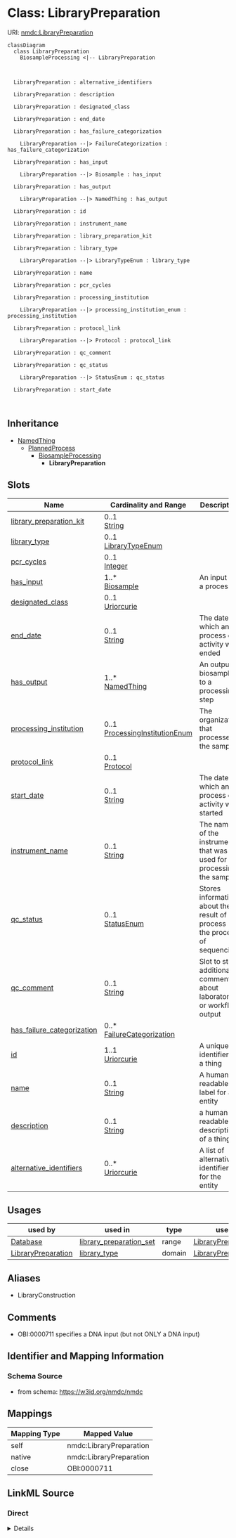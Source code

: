 # Class: LibraryPreparation



URI: [nmdc:LibraryPreparation](https://w3id.org/nmdc/LibraryPreparation)















```mermaid
classDiagram
  class LibraryPreparation
    BiosampleProcessing <|-- LibraryPreparation
    
    
    
  LibraryPreparation : alternative_identifiers
    
  LibraryPreparation : description
    
  LibraryPreparation : designated_class
    
  LibraryPreparation : end_date
    
  LibraryPreparation : has_failure_categorization
    
    LibraryPreparation --|> FailureCategorization : has_failure_categorization
    
  LibraryPreparation : has_input
    
    LibraryPreparation --|> Biosample : has_input
    
  LibraryPreparation : has_output
    
    LibraryPreparation --|> NamedThing : has_output
    
  LibraryPreparation : id
    
  LibraryPreparation : instrument_name
    
  LibraryPreparation : library_preparation_kit
    
  LibraryPreparation : library_type
    
    LibraryPreparation --|> LibraryTypeEnum : library_type
    
  LibraryPreparation : name
    
  LibraryPreparation : pcr_cycles
    
  LibraryPreparation : processing_institution
    
    LibraryPreparation --|> processing_institution_enum : processing_institution
    
  LibraryPreparation : protocol_link
    
    LibraryPreparation --|> Protocol : protocol_link
    
  LibraryPreparation : qc_comment
    
  LibraryPreparation : qc_status
    
    LibraryPreparation --|> StatusEnum : qc_status
    
  LibraryPreparation : start_date
    
  

```






## Inheritance
* [NamedThing](NamedThing.md)
    * [PlannedProcess](PlannedProcess.md)
        * [BiosampleProcessing](BiosampleProcessing.md)
            * **LibraryPreparation**



## Slots

| Name | Cardinality and Range | Description | Inheritance |
| ---  | --- | --- | --- |
| [library_preparation_kit](library_preparation_kit.md) | 0..1 <br/> [String](String.md) |  | direct |
| [library_type](library_type.md) | 0..1 <br/> [LibraryTypeEnum](LibraryTypeEnum.md) |  | direct |
| [pcr_cycles](pcr_cycles.md) | 0..1 <br/> [Integer](Integer.md) |  | direct |
| [has_input](has_input.md) | 1..* <br/> [Biosample](Biosample.md) | An input to a process | [BiosampleProcessing](BiosampleProcessing.md), [PlannedProcess](PlannedProcess.md) |
| [designated_class](designated_class.md) | 0..1 <br/> [Uriorcurie](Uriorcurie.md) |  | [PlannedProcess](PlannedProcess.md) |
| [end_date](end_date.md) | 0..1 <br/> [String](String.md) | The date on which any process or activity was ended | [PlannedProcess](PlannedProcess.md) |
| [has_output](has_output.md) | 1..* <br/> [NamedThing](NamedThing.md) | An output biosample to a processing step | [PlannedProcess](PlannedProcess.md) |
| [processing_institution](processing_institution.md) | 0..1 <br/> [ProcessingInstitutionEnum](ProcessingInstitutionEnum.md) | The organization that processed the sample | [PlannedProcess](PlannedProcess.md) |
| [protocol_link](protocol_link.md) | 0..1 <br/> [Protocol](Protocol.md) |  | [PlannedProcess](PlannedProcess.md) |
| [start_date](start_date.md) | 0..1 <br/> [String](String.md) | The date on which any process or activity was started | [PlannedProcess](PlannedProcess.md) |
| [instrument_name](instrument_name.md) | 0..1 <br/> [String](String.md) | The name of the instrument that was used for processing the sample | [PlannedProcess](PlannedProcess.md) |
| [qc_status](qc_status.md) | 0..1 <br/> [StatusEnum](StatusEnum.md) | Stores information about the result of a process (ie the process of sequencin... | [PlannedProcess](PlannedProcess.md) |
| [qc_comment](qc_comment.md) | 0..1 <br/> [String](String.md) | Slot to store additional comments about laboratory or workflow output | [PlannedProcess](PlannedProcess.md) |
| [has_failure_categorization](has_failure_categorization.md) | 0..* <br/> [FailureCategorization](FailureCategorization.md) |  | [PlannedProcess](PlannedProcess.md) |
| [id](id.md) | 1..1 <br/> [Uriorcurie](Uriorcurie.md) | A unique identifier for a thing | [NamedThing](NamedThing.md) |
| [name](name.md) | 0..1 <br/> [String](String.md) | A human readable label for an entity | [NamedThing](NamedThing.md) |
| [description](description.md) | 0..1 <br/> [String](String.md) | a human-readable description of a thing | [NamedThing](NamedThing.md) |
| [alternative_identifiers](alternative_identifiers.md) | 0..* <br/> [Uriorcurie](Uriorcurie.md) | A list of alternative identifiers for the entity | [NamedThing](NamedThing.md) |





## Usages

| used by | used in | type | used |
| ---  | --- | --- | --- |
| [Database](Database.md) | [library_preparation_set](library_preparation_set.md) | range | [LibraryPreparation](LibraryPreparation.md) |
| [LibraryPreparation](LibraryPreparation.md) | [library_type](library_type.md) | domain | [LibraryPreparation](LibraryPreparation.md) |




## Aliases


* LibraryConstruction



## Comments

* OBI:0000711 specifies a DNA input (but not ONLY a DNA input)

## Identifier and Mapping Information







### Schema Source


* from schema: https://w3id.org/nmdc/nmdc





## Mappings

| Mapping Type | Mapped Value |
| ---  | ---  |
| self | nmdc:LibraryPreparation |
| native | nmdc:LibraryPreparation |
| close | OBI:0000711 |





## LinkML Source

<!-- TODO: investigate https://stackoverflow.com/questions/37606292/how-to-create-tabbed-code-blocks-in-mkdocs-or-sphinx -->

### Direct

<details>
```yaml
name: LibraryPreparation
comments:
- OBI:0000711 specifies a DNA input (but not ONLY a DNA input)
from_schema: https://w3id.org/nmdc/nmdc
aliases:
- LibraryConstruction
close_mappings:
- OBI:0000711
is_a: BiosampleProcessing
slots:
- library_preparation_kit
- library_type
- pcr_cycles
slot_usage:
  has_input:
    name: has_input
    domain_of:
    - BiosampleProcessing
    - OmicsProcessing
    - WorkflowExecutionActivity
    - PlannedProcess
    required: true
  has_output:
    name: has_output
    domain_of:
    - OmicsProcessing
    - WorkflowExecutionActivity
    - PlannedProcess
    required: true
  id:
    name: id
    domain_of:
    - Biosample
    - Study
    - NamedThing
    - Activity
    required: true
    structured_pattern:
      syntax: '{id_nmdc_prefix}:libprp-{id_shoulder}-{id_blade}{id_version}{id_locus}'
      interpolated: true
class_uri: nmdc:LibraryPreparation

```
</details>

### Induced

<details>
```yaml
name: LibraryPreparation
comments:
- OBI:0000711 specifies a DNA input (but not ONLY a DNA input)
from_schema: https://w3id.org/nmdc/nmdc
aliases:
- LibraryConstruction
close_mappings:
- OBI:0000711
is_a: BiosampleProcessing
slot_usage:
  has_input:
    name: has_input
    domain_of:
    - BiosampleProcessing
    - OmicsProcessing
    - WorkflowExecutionActivity
    - PlannedProcess
    required: true
  has_output:
    name: has_output
    domain_of:
    - OmicsProcessing
    - WorkflowExecutionActivity
    - PlannedProcess
    required: true
  id:
    name: id
    domain_of:
    - Biosample
    - Study
    - NamedThing
    - Activity
    required: true
    structured_pattern:
      syntax: '{id_nmdc_prefix}:libprp-{id_shoulder}-{id_blade}{id_version}{id_locus}'
      interpolated: true
attributes:
  library_preparation_kit:
    name: library_preparation_kit
    from_schema: https://w3id.org/nmdc/nmdc
    rank: 1000
    alias: library_preparation_kit
    owner: LibraryPreparation
    domain_of:
    - LibraryPreparation
    range: string
  library_type:
    name: library_type
    title: library type
    examples:
    - value: DNA
    from_schema: https://w3id.org/nmdc/nmdc
    rank: 1000
    domain: LibraryPreparation
    alias: library_type
    owner: LibraryPreparation
    domain_of:
    - LibraryPreparation
    range: LibraryTypeEnum
  pcr_cycles:
    name: pcr_cycles
    from_schema: https://w3id.org/nmdc/nmdc
    exact_mappings:
    - OBI:0002475
    rank: 1000
    alias: pcr_cycles
    owner: LibraryPreparation
    domain_of:
    - LibraryPreparation
    range: integer
  has_input:
    name: has_input
    description: An input to a process.
    from_schema: https://w3id.org/nmdc/nmdc
    rank: 1000
    domain: NamedThing
    multivalued: true
    alias: has_input
    owner: LibraryPreparation
    domain_of:
    - BiosampleProcessing
    - OmicsProcessing
    - WorkflowExecutionActivity
    - PlannedProcess
    range: Biosample
    required: true
  designated_class:
    name: designated_class
    comments:
    - required on all instances in a polymorphic Database slot like planned_process_set
    from_schema: https://w3id.org/nmdc/nmdc
    rank: 1000
    designates_type: true
    alias: designated_class
    owner: LibraryPreparation
    domain_of:
    - PlannedProcess
    range: uriorcurie
  end_date:
    name: end_date
    description: The date on which any process or activity was ended
    todos:
    - add date string validation pattern
    comments:
    - We are using string representations of dates until all components of our ecosystem
      can handle ISO 8610 dates
    - The date should be formatted as YYYY-MM-DD
    from_schema: https://w3id.org/nmdc/nmdc
    rank: 1000
    alias: end_date
    owner: LibraryPreparation
    domain_of:
    - PlannedProcess
    range: string
  has_output:
    name: has_output
    description: An output biosample to a processing step
    from_schema: https://w3id.org/nmdc/nmdc
    rank: 1000
    domain: NamedThing
    multivalued: true
    alias: has_output
    owner: LibraryPreparation
    domain_of:
    - OmicsProcessing
    - WorkflowExecutionActivity
    - PlannedProcess
    range: NamedThing
    required: true
  processing_institution:
    name: processing_institution
    description: The organization that processed the sample.
    from_schema: https://w3id.org/nmdc/nmdc
    rank: 1000
    domain: PlannedProcess
    alias: processing_institution
    owner: LibraryPreparation
    domain_of:
    - OmicsProcessing
    - PlannedProcess
    range: processing_institution_enum
  protocol_link:
    name: protocol_link
    from_schema: https://w3id.org/nmdc/nmdc
    rank: 1000
    domain: PlannedProcess
    alias: protocol_link
    owner: LibraryPreparation
    domain_of:
    - PlannedProcess
    range: Protocol
  start_date:
    name: start_date
    description: The date on which any process or activity was started
    todos:
    - add date string validation pattern
    comments:
    - We are using string representations of dates until all components of our ecosystem
      can handle ISO 8610 dates
    - The date should be formatted as YYYY-MM-DD
    from_schema: https://w3id.org/nmdc/nmdc
    rank: 1000
    alias: start_date
    owner: LibraryPreparation
    domain_of:
    - PlannedProcess
    range: string
  instrument_name:
    name: instrument_name
    description: The name of the instrument that was used for processing the sample.
    from_schema: https://w3id.org/nmdc/nmdc
    rank: 1000
    domain: PlannedProcess
    alias: instrument_name
    owner: LibraryPreparation
    domain_of:
    - OmicsProcessing
    - PlannedProcess
    range: string
  qc_status:
    name: qc_status
    description: Stores information about the result of a process (ie the process
      of sequencing a library may have for qc_status of 'fail' if not enough data
      was generated)
    from_schema: https://w3id.org/nmdc/nmdc
    rank: 1000
    alias: qc_status
    owner: LibraryPreparation
    domain_of:
    - WorkflowExecutionActivity
    - PlannedProcess
    range: StatusEnum
  qc_comment:
    name: qc_comment
    description: Slot to store additional comments about laboratory or workflow output.
      For workflow output it may describe the particular workflow stage that failed.
      (ie Failed at call-stage due to a malformed fastq file).
    from_schema: https://w3id.org/nmdc/nmdc
    rank: 1000
    alias: qc_comment
    owner: LibraryPreparation
    domain_of:
    - WorkflowExecutionActivity
    - PlannedProcess
    range: string
  has_failure_categorization:
    name: has_failure_categorization
    from_schema: https://w3id.org/nmdc/nmdc
    rank: 1000
    multivalued: true
    alias: has_failure_categorization
    owner: LibraryPreparation
    domain_of:
    - WorkflowExecutionActivity
    - PlannedProcess
    range: FailureCategorization
  id:
    name: id
    description: A unique identifier for a thing. Must be either a CURIE shorthand
      for a URI or a complete URI
    from_schema: https://w3id.org/nmdc/nmdc
    rank: 1000
    identifier: true
    alias: id
    owner: LibraryPreparation
    domain_of:
    - Biosample
    - Study
    - NamedThing
    - Activity
    range: uriorcurie
    required: true
    pattern: ^[a-zA-Z0-9][a-zA-Z0-9_\.]+:[a-zA-Z0-9_][a-zA-Z0-9_\-\/\.,]*$
    structured_pattern:
      syntax: '{id_nmdc_prefix}:libprp-{id_shoulder}-{id_blade}{id_version}{id_locus}'
      interpolated: true
  name:
    name: name
    description: A human readable label for an entity
    from_schema: https://w3id.org/nmdc/nmdc
    rank: 1000
    alias: name
    owner: LibraryPreparation
    domain_of:
    - Protocol
    - NamedThing
    - PersonValue
    - Activity
    range: string
  description:
    name: description
    description: a human-readable description of a thing
    from_schema: https://w3id.org/nmdc/nmdc
    rank: 1000
    slot_uri: dcterms:description
    alias: description
    owner: LibraryPreparation
    domain_of:
    - Study
    - NamedThing
    - ImageValue
    range: string
  alternative_identifiers:
    name: alternative_identifiers
    description: A list of alternative identifiers for the entity.
    from_schema: https://w3id.org/nmdc/nmdc
    rank: 1000
    multivalued: true
    alias: alternative_identifiers
    owner: LibraryPreparation
    domain_of:
    - Biosample
    - Study
    - NamedThing
    - MetaboliteQuantification
    range: uriorcurie
    pattern: ^[a-zA-Z0-9][a-zA-Z0-9_\.]+:[a-zA-Z0-9_][a-zA-Z0-9_\-\/\.,]*$
class_uri: nmdc:LibraryPreparation

```
</details>